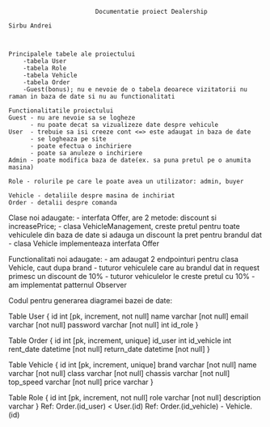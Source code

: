                             Documentatie proiect Dealership
                                                                                    Sirbu Andrei
                                                                                    
                                                                                    
                                                                                    
    Principalele tabele ale proiectului
        -tabela User
        -tabela Role
        -tabela Vehicle
        -tabela Order
        -Guest(bonus); nu e nevoie de o tabela deoarece vizitatorii nu raman in baza de date si nu au functionalitati
        
    Functionalitatile proiectului
    Guest - nu are nevoie sa se logheze 
          - nu poate decat sa vizualizeze date despre vehicule
    User  - trebuie sa isi creeze cont <=> este adaugat in baza de date
          - se logheaza pe site
          - poate efectua o inchiriere 
          - poate sa anuleze o inchiriere
    Admin - poate modifica baza de date(ex. sa puna pretul pe o anumita masina)
    
    Role - rolurile pe care le poate avea un utilizator: admin, buyer

    Vehicle - detaliile despre masina de inchiriat
    Order - detalii despre comanda

Clase noi adaugate:
    - interfata Offer, are 2 metode: discount si increasePrice;
    - clasa VehicleManagement, creste pretul pentru toate vehiculele din baza de date si adauga un discount la pret pentru brandul dat
    - clasa Vehicle implementeaza interfata Offer

Functionalitati noi adaugate:
    - am adaugat 2 endpointuri pentru clasa Vehicle, caut dupa brand
    - tuturor vehiculele care au brandul dat in request primesc un discount de 10%
    - tuturor vehiculelor le creste pretul cu 10%
    - am implementat patternul Observer



Codul pentru generarea diagramei bazei de date:
 
 
Table User {
  id int [pk, increment, not null]
  name varchar [not null]
  email varchar [not null]
  password varchar [not null]
  int id_role
}

Table Order {
  id int [pk, increment, unique]
  id_user int
  id_vehicle int 
  rent_date datetime [not null]
  return_date datetime [not null]
}

Table Vehicle {
  id int [pk, increment, unique]
  brand varchar [not null]
  name varchar [not null]
  class varchar [not null]
  chassis varchar [not null]
  top_speed varchar [not null]
  price varchar
}

Table Role {
  id int [pk, increment, not null]
  role varchar [not null]
  description varchar
}
Ref: Order.(id_user) < User.(id)
Ref: Order.(id_vehicle) - Vehicle.(id)

